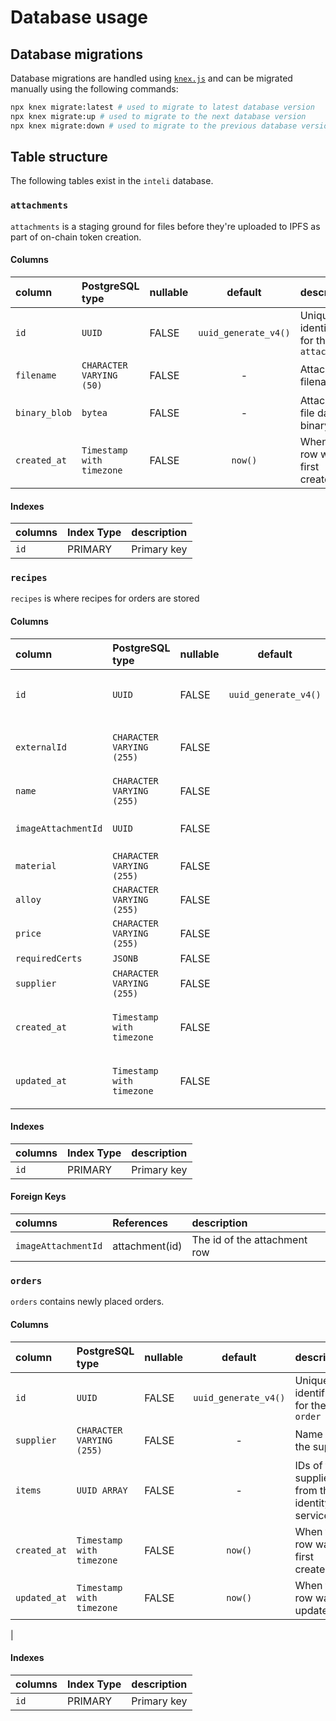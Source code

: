 # Database usage

## Database migrations

Database migrations are handled using [`knex.js`](https://knexjs.org/) and can be migrated manually using the following commands:

```sh
npx knex migrate:latest # used to migrate to latest database version
npx knex migrate:up # used to migrate to the next database version
npx knex migrate:down # used to migrate to the previous database version
```

## Table structure

The following tables exist in the `inteli` database.

### `attachments`

`attachments` is a staging ground for files before they're uploaded to IPFS as part of on-chain token creation.

#### Columns

| column        | PostgreSQL type           | nullable |       default        | description                            |
| :------------ | :------------------------ | :------- | :------------------: | :------------------------------------- |
| `id`          | `UUID`                    | FALSE    | `uuid_generate_v4()` | Unique identifier for the `attachment` |
| `filename`    | `CHARACTER VARYING (50)`  | FALSE    |          -           | Attachment filename                    |
| `binary_blob` | `bytea`                   | FALSE    |          -           | Attachment file data as binary         |
| `created_at`  | `Timestamp with timezone` | FALSE    |       `now()`        | When the row was first created         |

#### Indexes

| columns | Index Type | description |
| :------ | :--------- | :---------- |
| `id`    | PRIMARY    | Primary key |

### `recipes`

`recipes` is where recipes for orders are stored

#### Columns

| column              | PostgreSQL type           | nullable |       default        | description                            |
| :------------------ | :------------------------ | :------- | :------------------: | :------------------------------------- |
| `id`                | `UUID`                    | FALSE    | `uuid_generate_v4()` | Unique identifier for the `attachment` |
| `externalId`        | `CHARACTER VARYING (255)` | FALSE    |                      | The external id of the recipe          |
| `name`              | `CHARACTER VARYING (255)` | FALSE    |                      | The name of recipe                     |
| `imageAttachmentId` | `UUID`                    | FALSE    |                      | Id of attachment (FK)                  |
| `material`          | `CHARACTER VARYING (255)` | FALSE    |                      |                                        |
| `alloy`             | `CHARACTER VARYING (255)` | FALSE    |                      |                                        |
| `price`             | `CHARACTER VARYING (255)` | FALSE    |                      |                                        |
| `requiredCerts`     | `JSONB`                   | FALSE    |                      |                                        |
| `supplier`          | `CHARACTER VARYING (255)` | FALSE    |                      |                                        |
| `created_at`        | `Timestamp with timezone` | FALSE    |                      | Timestamp the record was created       |
| `updated_at`        | `Timestamp with timezone` | FALSE    |                      | Timestamp the record was updated       |

#### Indexes

| columns | Index Type | description |
| :------ | :--------- | :---------- |
| `id`    | PRIMARY    | Primary key |

#### Foreign Keys

| columns             | References     | description                  |
| :------------------ | :------------- | :--------------------------- |
| `imageAttachmentId` | attachment(id) | The id of the attachment row |

### `orders`

`orders` contains newly placed orders.

#### Columns

| column        | PostgreSQL type           | nullable |       default        | description                            |
| :------------ | :------------------------ | :------- | :------------------: | :------------------------------------- |
| `id`          | `UUID`                    | FALSE    | `uuid_generate_v4()` | Unique identifier for the `order`      |
| `supplier`    | `CHARACTER VARYING (255)` | FALSE    |          -           | Name of the supplier                   |                                           
| `items`       | `UUID ARRAY`              | FALSE    |          -           | IDs of the supplier from the identity service                                     |
| `created_at`  | `Timestamp with timezone` | FALSE    |       `now()`        | When the row was first created                                                    |
| `updated_at`  | `Timestamp with timezone` | FALSE    |       `now()`        | When the row was updated         
|

#### Indexes

| columns | Index Type | description |
| :------ | :--------- | :---------- |
| `id`    | PRIMARY    | Primary key |
